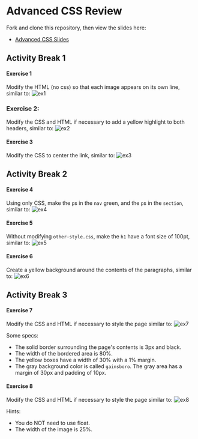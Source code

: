 # Advanced CSS Review

Fork and clone this repository, then view the slides here:

  * [Advanced CSS Slides](https://docs.google.com/presentation/d/1MhtvueUha-9fpn40cHmaMxVLsaYx0fToLGJcPgAihbE/edit#slide=id.p)


## Activity Break 1

#### Exercise 1
Modify the HTML (no css) so that each image appears on its own line, similar to:
![ex1](http://i.imgur.com/g7xyfuTl.png?1)

### Exercise 2:
Modify the CSS and HTML if necessary to add a yellow highlight to both headers, similar to:
![ex2](http://i.imgur.com/kNXmnGkl.png)

#### Exercise 3
Modify the CSS to center the link, similar to:
![ex3](http://i.imgur.com/1bsEasXl.png)

## Activity Break 2
#### Exercise 4
Using only CSS, make the `p`s in the `nav` green, and the `p`s in the `section`, similar to:
![ex4](http://i.imgur.com/zhQmS3hl.png)

#### Exercise 5
Without modifying `other-style.css`, make the `h1` have a font size of 100pt, similar to:
![ex5](http://i.imgur.com/4k6GeUol.png)

#### Exercise 6
Create a yellow background around the contents of the paragraphs, similar to:
![ex6](http://i.imgur.com/R1QMIIjl.png)

## Activity Break 3

#### Exercise 7
Modify the CSS and HTML if necessary to style the page similar to:
![ex7](http://i.imgur.com/SRzQInAl.png)

Some specs:
* The solid border surrounding the page's contents is 3px and black.
* The width of the bordered area is 80%.
* The yellow boxes have a width of 30% with a 1% margin.
* The gray background color is called `gainsboro`. The gray area has a margin of 30px and padding of 10px.

#### Exercise 8
Modify the CSS and HTML if necessary to style the page similar to:
![ex8](http://i.imgur.com/tAfnjZCl.png)

Hints:
* You do NOT need to use float.
* The width of the image is 25%.


